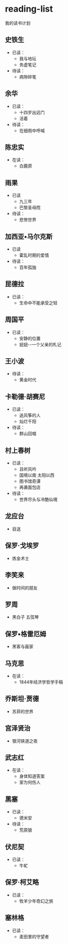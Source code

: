 ﻿# reading-list
我的读书计划

## 史铁生
+ 已读：
	- 我与地坛
	- 务虚笔记
+ 待读：
	- 病隙碎笔

## 余华
+ 已读：
	- 十四岁出远门
	- 活着
+ 待读：
	- 在细雨中呼喊

## 陈忠实
+ 在读：
	- 白鹿原

## 雨果
+ 已读
	- 九三年
	- 巴黎圣母院
+ 待读：
	- 悲惨世界

## 加西亚•马尔克斯
+ 已读
	- 霍乱时期的爱情
+ 待读：
	- 百年孤独

## 昆德拉
+ 已读：
	- 生命中不能承受之轻

## 周国平
+ 已读：
	- 安静的位置
	- 妞妞--一个父亲的札记

## 王小波
+ 待读：
	- 黄金时代

## 卡勒德·胡赛尼
+ 已读：
	- 追风筝的人
	- 灿烂千阳
+ 待读：
	- 群山回唱

## 村上春树
+ 已读：
	- 且听风吟
	- 国境以南 太阳以西
	- 图书馆奇谭
	- 再袭面包店
+ 待读：
	- 世界尽头与冷酷仙境

## 龙应台
- 目送

## 保罗·戈埃罗
- 炼金术士

## 李笑来
- 做时间的朋友

## 罗周
- 黑白子 五弦琴

## 保罗•格雷厄姆
- 黑客与画家

## 马克思
+ 在读：
	- 1844年经济学哲学手稿

## 乔斯坦·贾德
- 苏菲的世界

## 宫泽贤治
- 银河铁道之夜

## 武志红
+ 在读：
	- 身体知道答案
	- 家为何伤人
	
## 黑塞
+ 已读：
	- 德米安
+ 待读：
	- 荒原狼
	
## 伏尼契
+ 已读：
	- 牛虻
	
## 保罗·柯艾略
- 已读：
	- 牧羊少年奇幻之旅
	
## 塞林格
- 已读：
	- 麦田里的守望者
	

